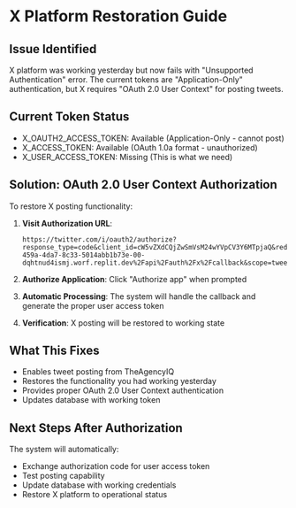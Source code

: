 # X Platform Restoration Guide

## Issue Identified
X platform was working yesterday but now fails with "Unsupported Authentication" error. The current tokens are "Application-Only" authentication, but X requires "OAuth 2.0 User Context" for posting tweets.

## Current Token Status
- X_OAUTH2_ACCESS_TOKEN: Available (Application-Only - cannot post)
- X_ACCESS_TOKEN: Available (OAuth 1.0a format - unauthorized)
- X_USER_ACCESS_TOKEN: Missing (This is what we need)

## Solution: OAuth 2.0 User Context Authorization

To restore X posting functionality:

1. **Visit Authorization URL**: 
   ```
   https://twitter.com/i/oauth2/authorize?response_type=code&client_id=cW5vZXdCQjZwSmVsM24wYVpCV3Y6MTpjaQ&redirect_uri=https%3A%2F%2F4fc77172-459a-4da7-8c33-5014abb1b73e-00-dqhtnud4ismj.worf.replit.dev%2Fapi%2Fauth%2Fx%2Fcallback&scope=tweet.read+tweet.write+users.read+offline.access&state=eyJ1c2VySWQiOjIsInRpbWVzdGFtcCI6MTc1MDg0MzYxNDMwMn0%3D&code_challenge=l08eTBA4NJc3wQ9zwSOroBEyTPQdt0D5W4UIGGr3zJM&code_challenge_method=S256
   ```

2. **Authorize Application**: Click "Authorize app" when prompted

3. **Automatic Processing**: The system will handle the callback and generate the proper user access token

4. **Verification**: X posting will be restored to working state

## What This Fixes
- Enables tweet posting from TheAgencyIQ
- Restores the functionality you had working yesterday
- Provides proper OAuth 2.0 User Context authentication
- Updates database with working token

## Next Steps After Authorization
The system will automatically:
- Exchange authorization code for user access token
- Test posting capability
- Update database with working credentials
- Restore X platform to operational status